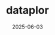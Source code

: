 ---  
layout: startup_page  
title: "dataplor"  
id: "dataplor.com"  
permalink: "/dataplordataplor.com06032025/"  
website: "https://www.dataplor.com/"  
funding_round: "Series B"  
funding_amount: "$20.5M"  
investors: "F-Prime, Spark Capital, FFVC, Acronym Venture Capital, Two Lanterns Venture Capital, APA Ventures, dara5, Alumni Ventures"  
about: "dataplor provides global location intelligence, offering comprehensive point-of-interest (POI) and mobility data to help enterprises understand consumer behavior and make strategic decisions. They cover over 350 million POIs in more than 250 countries, with a privacy-first approach."  
markets: "Technology, Financial Services, Retail, Logistics, Consumer Packaged Goods (CPG), Mapping, Real Estate"  
hq: "Manhattan Beach, California, United States"  
founded_year: "2016"  
linkedin: "https://www.linkedin.com/company/dataplor"  
twitter: "https://twitter.com/dataPlor"  
instagram: ""  
facebook: "https://www.facebook.com/dataplorco"  
crunchbase: "https://www.crunchbase.com/organization/dataplor-chapa-inc"  
pitchbook: "https://pitchbook.com/profiles/company/233502-22"  

date_display: "03-Jun-2025"  
date: "2025-06-03"

# SEO Optimization  
meta_title: "dataplor - Series B Funding ($20.5M)"  
meta_description: "dataplor, dataplor provides global location intelligence, offering comprehensive point-of-interest (POI) and mobility data to help enterprises understand consum..."  
meta_keywords: "dataplor, Technology, Financial Services, Retail, Logistics, Consumer Packaged Goods (CPG), Mapping, Real Estate, Series B funding"  
canonical_url: "https://startup.projectstartups.com/dataplordataplor.com06032025/"  
---